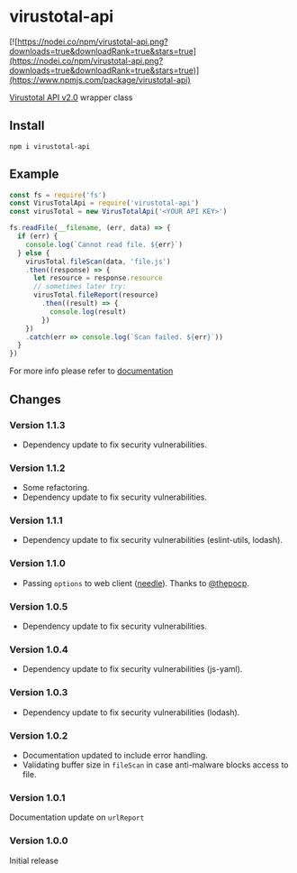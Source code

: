 # virustotal-api

[![https://nodei.co/npm/virustotal-api.png?downloads=true&downloadRank=true&stars=true](https://nodei.co/npm/virustotal-api.png?downloads=true&downloadRank=true&stars=true)](https://www.npmjs.com/package/virustotal-api)

[Virustotal API v2.0](https://developers.virustotal.com/v2.0/reference) wrapper class

## Install

```shell
npm i virustotal-api
```

## Example

```javascript
const fs = require('fs')
const VirusTotalApi = require('virustotal-api')
const virusTotal = new VirusTotalApi('<YOUR API KEY>')

fs.readFile(__filename, (err, data) => {
  if (err) {
    console.log(`Cannot read file. ${err}`)
  } else {
    virusTotal.fileScan(data, 'file.js')
    .then((response) => {
      let resource = response.resource
      // sometimes later try:
      virusTotal.fileReport(resource)
        .then((result) => {
          console.log(result)
        })
    })
    .catch(err => console.log(`Scan failed. ${err}`))
  }
})
```

For more info please refer to [documentation](./docs/virus-total.md)

## Changes

### Version 1.1.3

- Dependency update to fix security vulnerabilities.

### Version 1.1.2

- Some refactoring.
- Dependency update to fix security vulnerabilities.

### Version 1.1.1

- Dependency update to fix security vulnerabilities (eslint-utils, lodash).

### Version 1.1.0

- Passing `options` to web client ([needle](https://www.npmjs.com/package/needle)). Thanks to [@thepocp](https://github.com/thepocp).

### Version 1.0.5

- Dependency update to fix security vulnerabilities.

### Version 1.0.4

- Dependency update to fix security vulnerabilities (js-yaml).

### Version 1.0.3

- Dependency update to fix security vulnerabilities (lodash).

### Version 1.0.2

- Documentation updated to include error handling.
- Validating buffer size in `fileScan` in case anti-malware blocks access to file.

### Version 1.0.1

Documentation update on `urlReport`

### Version 1.0.0

Initial release
